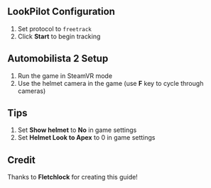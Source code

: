 ## LookPilot Configuration
1. Set protocol to `freetrack`
2. Click **Start** to begin tracking

## Automobilista 2 Setup
1. Run the game in SteamVR mode
2. Use the helmet camera in the game (use **F** key to cycle through cameras)

## Tips
1. Set **Show helmet** to **No** in game settings
2. Set **Helmet Look to Apex** to 0 in game settings

## Credit
Thanks to **Fletchlock** for creating this guide!